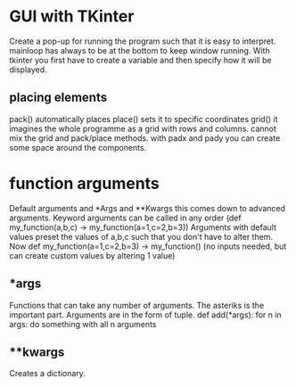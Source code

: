 # GUI with TKinter
Create a pop-up for running the program such that it is easy to interpret.
mainloop has always to be at the bottom to keep window running.
With tkinter you first have to create a variable and then specify how it will be displayed.

## placing elements
pack() automatically places
place() sets it to specific coordinates
grid() it imagines the whole programme as a grid with rows and columns.
cannot mix the grid and pack/place methods.
with padx and pady you can create some space around the components.

# function arguments
Default arguments and *Args and **Kwargs this comes down to advanced arguments.
Keyword arguments can be called in any order (def my_function(a,b,c) -> my_function(a=1,c=2,b=3))
Arguments with default values preset the values of a,b,c such that you don't have to alter them.
Now def my_function(a=1,c=2,b=3) -> my_function() (no inputs needed, but can create custom values by altering 1 value)

## *args
Functions that can take any number of arguments. The asteriks is the important part. Arguments are in the form of tuple.
def add(*args):
    for n in args:
        do something with all n arguments

## **kwargs
Creates a dictionary.

